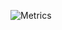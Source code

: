 ![Metrics](https://metrics.lecoq.io/liljackx?template=classic&isocalendar=1&languages=1&introduction=1&stars=1&lines=1&achievements=1&isocalendar.duration=half-year&languages.limit=8&languages.colors=github&languages.details=percentage&languages.threshold=0%25&introduction.title=true&stars.limit=4&achievements.threshold=C&achievements.secrets=true&achievements.limit=0&config.timezone=Europe%2FRome)

